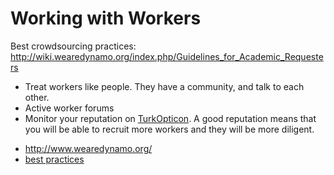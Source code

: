 # Working with Workers

Best crowdsourcing practices: 
http://wiki.wearedynamo.org/index.php/Guidelines_for_Academic_Requesters

- Treat workers like people. They have a community, and talk to each other.
- Active worker forums
- Monitor your reputation on [TurkOpticon][to]. A good reputation means that 
you will be able to recruit more workers and they will be more diligent.

[to]: https://turkopticon.ucsd.edu 

- http://www.wearedynamo.org/
- [best practices][bp] 

[bp]: http://wiki.wearedynamo.org/index.php/Guidelines_for_Academic_Requesters
